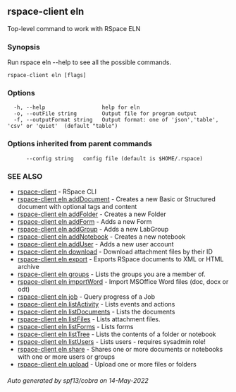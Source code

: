## rspace-client eln

Top-level command to work with RSpace ELN

### Synopsis

 Run rspace eln --help to see all the possible commands.
	

```
rspace-client eln [flags]
```

### Options

```
  -h, --help                  help for eln
  -o, --outFile string        Output file for program output
  -f, --outputFormat string   Output format: one of 'json','table', 'csv' or 'quiet'  (default "table")
```

### Options inherited from parent commands

```
      --config string   config file (default is $HOME/.rspace)
```

### SEE ALSO

* [rspace-client](rspace-client.md)	 - RSpace CLI
* [rspace-client eln addDocument](rspace-client_eln_addDocument.md)	 - Creates a new Basic or Structured document with optional tags and content
* [rspace-client eln addFolder](rspace-client_eln_addFolder.md)	 - Creates a new Folder
* [rspace-client eln addForm](rspace-client_eln_addForm.md)	 - Adds a new Form
* [rspace-client eln addGroup](rspace-client_eln_addGroup.md)	 - Adds a new LabGroup
* [rspace-client eln addNotebook](rspace-client_eln_addNotebook.md)	 - Creates a new notebook
* [rspace-client eln addUser](rspace-client_eln_addUser.md)	 - Adds a new user account
* [rspace-client eln download](rspace-client_eln_download.md)	 - Download attachment files by their ID
* [rspace-client eln export](rspace-client_eln_export.md)	 - Exports RSpace documents to XML or HTML archive
* [rspace-client eln groups](rspace-client_eln_groups.md)	 - Lists the groups you are a member of.
* [rspace-client eln importWord](rspace-client_eln_importWord.md)	 - Import MSOffice Word files (doc, docx or odt)
* [rspace-client eln job](rspace-client_eln_job.md)	 - Query progress of a Job
* [rspace-client eln listActivity](rspace-client_eln_listActivity.md)	 - Lists events and actions
* [rspace-client eln listDocuments](rspace-client_eln_listDocuments.md)	 - Lists the documents
* [rspace-client eln listFiles](rspace-client_eln_listFiles.md)	 - Lists attachment files.
* [rspace-client eln listForms](rspace-client_eln_listForms.md)	 - Lists forms
* [rspace-client eln listTree](rspace-client_eln_listTree.md)	 - Lists the contents of a folder or notebook
* [rspace-client eln listUsers](rspace-client_eln_listUsers.md)	 - Lists users - requires sysadmin role!
* [rspace-client eln share](rspace-client_eln_share.md)	 - Shares one or more documents or notebooks with one or more users or groups
* [rspace-client eln upload](rspace-client_eln_upload.md)	 - Upload one or more files or folders

###### Auto generated by spf13/cobra on 14-May-2022
